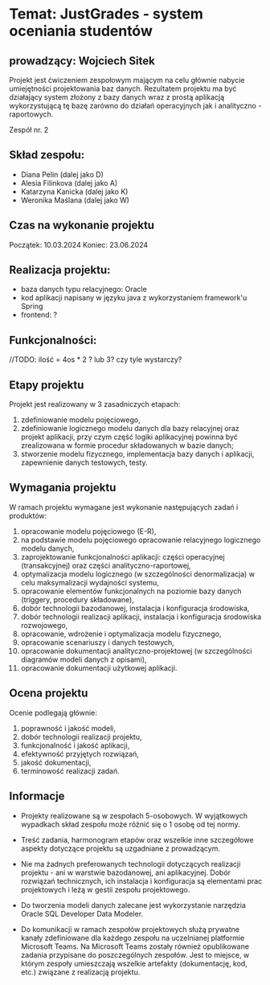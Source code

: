 # Temat: JustGrades - system oceniania studentów
## prowadzący: Wojciech Sitek
Projekt jest ćwiczeniem zespołowym mającym na celu głównie nabycie umiejętności projektowania baz danych. Rezultatem projektu ma być działający system złożony z bazy danych wraz z prostą aplikacją wykorzystującą tę bazę zarówno do działań operacyjnych jak i analityczno - raportowych.

Zespół nr. 2
## Skład zespołu:
* Diana Pelin (dalej jako D)
* Alesia Filinkova (dalej jako A)
* Katarzyna Kanicka (dalej jako K)
* Weronika Maślana (dalej jako W)

## Czas na wykonanie projektu
Początek: 	 10.03.2024
Koniec: 	 23.06.2024

## Realizacja projektu:
* baza danych typu relacyjnego: Oracle
* kod aplikacji napisany w języku java z wykorzystaniem framework'u Spring
* frontend: ?

## Funkcjonalności: 
//TODO: ilość = 4os * 2 ? lub 3? czy tyle wystarczy?

## Etapy projektu 
Projekt jest realizowany w 3 zasadniczych etapach:

1. zdefiniowanie modelu pojęciowego,
2. zdefiniowanie logicznego modelu danych dla bazy relacyjnej oraz projekt aplikacji, przy czym część logiki aplikacyjnej powinna być zrealizowana w formie procedur składowanych w bazie danych;
3. stworzenie modelu fizycznego, implementacja bazy danych i aplikacji, zapewnienie danych testowych, testy.

## Wymagania projektu
W ramach projektu wymagane jest wykonanie następujących zadań i produktów:

1. opracowanie modelu pojęciowego (E-R),
2. na podstawie modelu pojęciowego opracowanie relacyjnego logicznego modelu danych,
3. zaprojektowanie funkcjonalności aplikacji: części operacyjnej (transakcyjnej) oraz części analityczno-raportowej,
4. optymalizacja modelu logicznego (w szczególności denormalizacja) w celu maksymalizacji wydajności systemu,
5. opracowanie elementów funkcjonalnych na poziomie bazy danych (triggery, procedury składowane),
6. dobór technologii bazodanowej, instalacja i konfiguracja środowiska,
7. dobór technologii realizacji aplikacji, instalacja i konfiguracja środowiska rozwojowego,
8. opracowanie, wdrożenie i optymalizacja modelu fizycznego,
9. opracowanie scenariuszy i danych testowych,
10. opracowanie dokumentacji analityczno-projektowej (w szczególności diagramów modeli danych z opisami),
11. opracowanie dokumentacji użytkowej aplikacji.

## Ocena projektu
Ocenie podlegają głównie:

1. poprawność i jakość modeli,
2. dobór technologii realizacji projektu,
3. funkcjonalność i jakość aplikacji,
4. efektywność przyjętych rozwiązań,
5. jakość dokumentacji,
6. terminowość realizacji zadań.

## Informacje
* Projekty realizowane są w zespołach 5-osobowych. W wyjątkowych wypadkach skład zespołu może różnić się o 1 osobę od tej normy.

* Treść zadania, harmonogram etapów oraz wszelkie inne szczegółowe aspekty dotyczące projektu są uzgadniane z prowadzącym.

* Nie ma żadnych preferowanych technologii dotyczących realizacji projektu - ani w warstwie bazodanowej, ani aplikacyjnej. Dobór rozwiązań technicznych, ich instalacja i konfiguracja są elementami prac projektowych i leżą w gestii zespołu projektowego.

* Do tworzenia modeli danych zalecane jest wykorzystanie narzędzia Oracle SQL Developer Data Modeler.

* Do komunikacji w ramach zespołów projektowych służą prywatne kanały zdefiniowane dla każdego zespołu na uczelnianej platformie Microsoft Teams. Na Microsoft Teams zostały również opublikowane zadania przypisane do poszczególnych zespołów. Jest to miejsce, w którym zespoły umieszczają wszelkie artefakty (dokumentację, kod, etc.) związane z realizacją projektu.